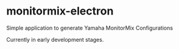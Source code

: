 # monitormix-electron
Simple application to generate Yamaha MonitorMix Configurations

Currently in early development stages.

